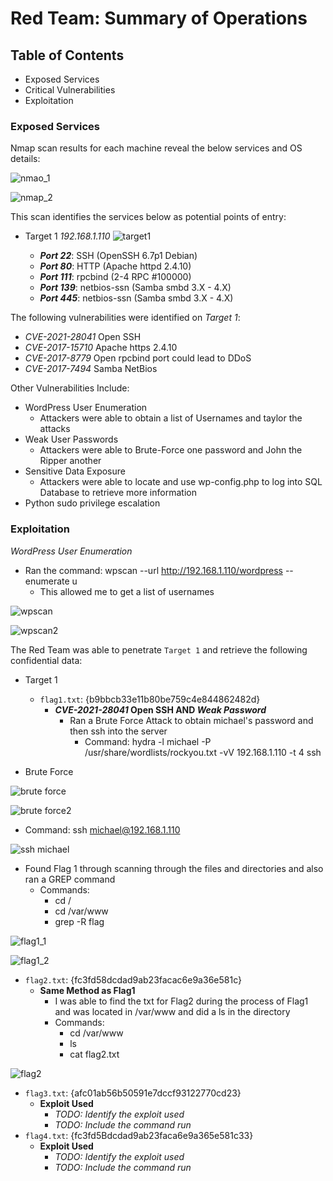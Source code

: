# Red Team: Summary of Operations

## Table of Contents
- Exposed Services
- Critical Vulnerabilities
- Exploitation

### Exposed Services

Nmap scan results for each machine reveal the below services and OS details:

![nmao_1](https://github.com/crashandmayhem/Final-Project/blob/main/Images/nmap%20-sV.png)

![nmap_2](https://github.com/crashandmayhem/Final-Project/blob/main/Images/nmap%20-sV_2.png)

This scan identifies the services below as potential points of entry:
- Target 1 _192.168.1.110_
![target1](https://github.com/crashandmayhem/Final-Project/blob/main/Images/target1%20points%20of%20entry.png)

  - **_Port 22_**: SSH (OpenSSH 6.7p1 Debian)
  - **_Port 80_**: HTTP (Apache httpd 2.4.10)
  - **_Port 111_**: rpcbind (2-4 RPC #100000)
  - **_Port 139_**: netbios-ssn (Samba smbd 3.X - 4.X)
  - **_Port 445_**: netbios-ssn (Samba smbd 3.X - 4.X)

The following vulnerabilities were identified on _Target 1_:
  - _CVE-2021-28041_ Open SSH
  - _CVE-2017-15710_ Apache https 2.4.10
  - _CVE-2017-8779_ Open rpcbind port could lead to DDoS
  - _CVE-2017-7494_ Samba NetBios

Other Vulnerabilities Include:

  - WordPress User Enumeration
    - Attackers were able to obtain a list of Usernames and taylor the attacks
  - Weak User Passwords
    - Attackers were able to Brute-Force one password and John the Ripper another  
  - Sensitive Data Exposure
    - Attackers were able to locate and use wp-config.php to log into SQL Database to retrieve more information
  - Python sudo privilege escalation

### Exploitation

_WordPress User Enumeration_
  -  Ran the command: wpscan --url http://192.168.1.110/wordpress --enumerate u
     -  This allowed me to get a list of usernames

![wpscan](https://github.com/crashandmayhem/Final-Project/blob/main/Images/wpscan_1.png)

![wpscan2](https://github.com/crashandmayhem/Final-Project/blob/main/Images/wpscan_3.png)

The Red Team was able to penetrate `Target 1` and retrieve the following confidential data:
- Target 1
  - `flag1.txt`: {b9bbcb33e11b80be759c4e844862482d}
    - **_CVE-2021-28041_ Open SSH AND _Weak Password_**
      - Ran a Brute Force Attack to obtain michael's password and then ssh into the server
        - Command: hydra -l michael -P /usr/share/wordlists/rockyou.txt -vV 192.168.1.110 -t 4 ssh

- Brute Force

![brute force](https://github.com/crashandmayhem/Final-Project/blob/main/Images/hydra_1.png)

![brute force2](https://github.com/crashandmayhem/Final-Project/blob/main/Images/hydra_2.png)

- Command: ssh michael@192.168.1.110

![ssh michael](https://github.com/crashandmayhem/Final-Project/blob/main/Images/ssh%20michael.png)

- Found Flag 1 through scanning through the files and directories and also ran a GREP command
  - Commands:
    - cd /
    - cd /var/www
    - grep -R flag

![flag1_1](https://github.com/crashandmayhem/Final-Project/blob/main/Images/flag%201.png)

![flag1_2](https://github.com/crashandmayhem/Final-Project/blob/main/Images/grep%20for%20flags.png)

  - `flag2.txt`: {fc3fd58dcdad9ab23facac6e9a36e581c}
    - **Same Method as Flag1**
      - I was able to find the txt for Flag2 during the process of Flag1 and was located in /var/www and did a ls in the directory
      - Commands:
        - cd /var/www
        - ls
        - cat flag2.txt

![flag2](https://github.com/crashandmayhem/Final-Project/blob/main/Images/flag%202.png)

 - `flag3.txt`: {afc01ab56b50591e7dccf93122770cd23}
    - **Exploit Used**
      - _TODO: Identify the exploit used_
      - _TODO: Include the command run_
 - `flag4.txt`: {fc3fd5Bdcdad9ab23faca6e9a365e581c33}
    - **Exploit Used**
      - _TODO: Identify the exploit used_
      - _TODO: Include the command run_
